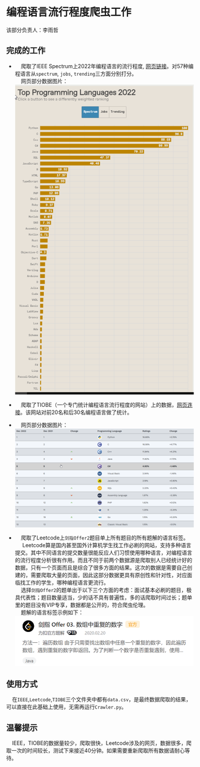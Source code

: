 # 编程语言流行程度爬虫工作
该部分负责人：李雨哲
## 完成的工作
- &nbsp;&nbsp;&nbsp;&nbsp;爬取了IEEE Spectrum上2022年编程语言的流行程度, [网页链接](https://spectrum.ieee.org/top-programming-languages-2022)。对57种编程语言从`spectrum`, `jobs`, `trending`三方面分别打分。  
  &nbsp;&nbsp;&nbsp;&nbsp;网页部分数据图片：![avatar](./pics/pic1.png)

- &nbsp;&nbsp;&nbsp;&nbsp;爬取了TIOBE（一个专门统计编程语言流行程度的网站）上的数据，[网页连接](https://www.tiobe.com/tiobe-index/)。该网站对前20名和后30名编程语言做了统计。
- &nbsp;&nbsp;&nbsp;&nbsp;网页部分数据图片：![avatar](./pics/pic2.png)
- &nbsp;&nbsp;&nbsp;&nbsp;爬取了Leetcode上`剑指Offer2`题目单上所有题目的所有题解的语言标签。  
  &nbsp;&nbsp;&nbsp;&nbsp; Leetcode算是国内甚至国外计算机学生找工作必刷的网站，支持多种语言提交。其中不同语言的提交数量很能反应人们习惯使用哪种语言，对编程语言的流行程度分析很有作用。而且不同于前两个数据源是爬取别人已经统计好的数据，只有一个页面而且是综合了很多方面的结果。这次的数据是需要自己创建的，需要爬取大量的页面，因此这部分数据更具有原创性和针对性，对应面临找工作的学生，哪种编程语言更流行。  
  &nbsp;&nbsp;&nbsp;&nbsp;选择`剑指Offer2`的题单出于以下三个方面的考虑：面试基本必刷的题目，极具代表性；题目数量适当，少的话不具有普遍性，多的话爬取时间过长；题单里的题目没有VIP专享，数据都是公开的，符合爬虫伦理。  
  &nbsp;&nbsp;&nbsp;&nbsp;题解的语言标签示例如下：![avatar](./pics/pic3.png)


## 使用方式
&nbsp;&nbsp;&nbsp;&nbsp;在`IEEE`,`Leetcode`,`TIOBE`三个文件夹中都有`data.csv`，是最终数据爬取的结果，可以直接在此基础上使用，无需再运行`Crawler.py`。


## 温馨提示
&nbsp;&nbsp;&nbsp;&nbsp;IEEE，TIOBE的数据量较少，爬取很快，Leetcode涉及的网页，数据很多，爬取一次的时间较长，测试下来接近40分钟。如果需要重新爬取所有数据请耐心等待。